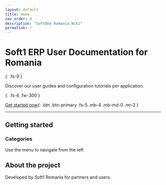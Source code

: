 ```yaml
---
layout: default
title: Home
nav_order: 0
description: "SoftOne Romania Wiki"
permalink: /
---
```


# Soft1 ERP User Documentation for Romania
{: .fs-9 }

Discover our user guides and configuration tutorials per application.


{: .fs-6 .fw-300 }

[Get started now](#getting-started){: .btn .btn-primary .fs-5 .mb-4 .mb-md-0 .mr-2 }



---

## Getting started

### Categories

Use the menu to navigate from the left



## About the project

Developed by Soft1 Romania for partners and users





